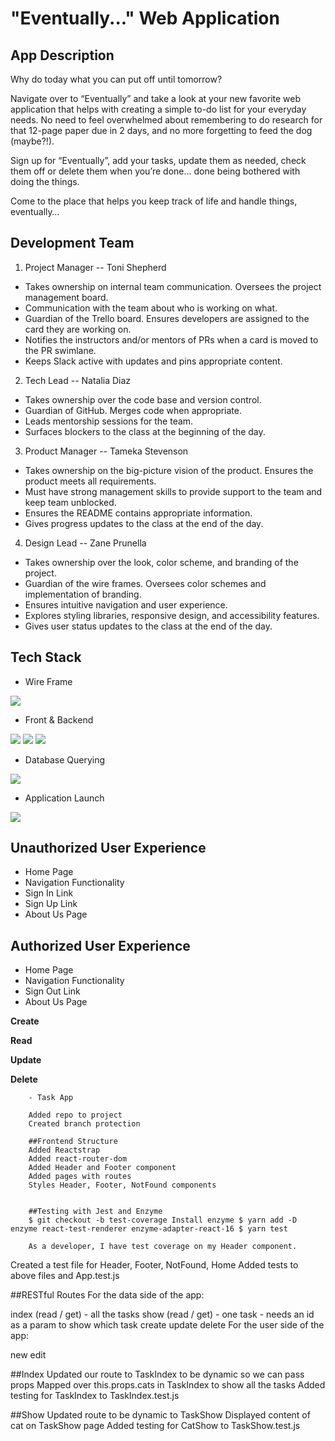 # "Eventually..." Web Application

## App Description

Why do today what you can put off until tomorrow?

Navigate over to “Eventually” and take a look at your new favorite web application 
that helps with creating a simple to-do list for your everyday needs. No need to 
feel overwhelmed about remembering to do research for that 12-page paper due in 
2 days, and no more forgetting to feed the dog (maybe?!).

Sign up for “Eventually”, add your tasks, update them as needed, check them 
off or delete them when you’re done… done being bothered with doing the things.

Come to the place that helps you keep track of life and handle things, eventually…



## Development Team

1. Project Manager -- Toni Shepherd

- Takes ownership on internal team communication. Oversees the project management board.
- Communication with the team about who is working on what.
- Guardian of the Trello board. Ensures developers are assigned to the card they are working on.
- Notifies the instructors and/or mentors of PRs when a card is moved to the PR swimlane.
- Keeps Slack active with updates and pins appropriate content.
        
2. Tech Lead -- Natalia Diaz

- Takes ownership over the code base and version control.
- Guardian of GitHub. Merges code when appropriate.
- Leads mentorship sessions for the team.
- Surfaces blockers to the class at the beginning of the day.

3. Product Manager -- Tameka Stevenson

- Takes ownership on the big-picture vision of the product. Ensures the product meets all requirements.
- Must have strong management skills to provide support to the team and keep team unblocked.
- Ensures the README contains appropriate information.
- Gives progress updates to the class at the end of the day.

4. Design Lead -- Zane Prunella

- Takes ownership over the look, color scheme, and branding of the project.
- Guardian of the wire frames. Oversees color schemes and implementation of branding.
- Ensures intuitive navigation and user experience.
- Explores styling libraries, responsive design, and accessibility features.
- Gives user status updates to the class at the end of the day.

## Tech Stack

- Wire Frame
<img src="https://www.svgrepo.com/show/305835/canva.svg">

- Front & Backend
<img src="https://www.svgrepo.com/show/354259/react.svg">
<img src="https://www.svgrepo.com/show/354252/rails.svg">
<img src="https://raw.github.com/plataformatec/devise/master/devise.png">


- Database Querying
<img src="https://www.svgrepo.com/show/354202/postman-icon.svg">

- Application Launch
<img src="https://www.svgrepo.com/show/349404/heroku.svg">



## Unauthorized User Experience

- Home Page
- Navigation Functionality
- Sign In Link 
- Sign Up Link
- About Us Page

## Authorized User Experience

- Home Page
- Navigation Functionality
- Sign Out Link 
- About Us Page

**Create**

**Read**

**Update**

**Delete**










        - Task App

        Added repo to project
        Created branch protection

        ##Frontend Structure
        Added Reactstrap
        Added react-router-dom
        Added Header and Footer component
        Added pages with routes
        Styles Header, Footer, NotFound components


        ##Testing with Jest and Enzyme
        $ git checkout -b test-coverage Install enzyme $ yarn add -D enzyme react-test-renderer enzyme-adapter-react-16 $ yarn test

        As a developer, I have test coverage on my Header component.

Created a test file for Header, Footer, NotFound, Home
Added tests to above files and App.test.js


##RESTful Routes
For the data side of the app:

index (read / get) - all the tasks
show (read / get) - one task - needs an id as a param to show which task
create
update
delete
For the user side of the app:

new
edit

##Index
Updated our route to TaskIndex to be dynamic so we can pass props
Mapped over this.props.cats in TaskIndex to show all the tasks
Added testing for TaskIndex to TaskIndex.test.js


##Show
Updated route to be dynamic to TaskShow
Displayed content of cat on TaskShow page
Added testing for CatShow to TaskShow.test.js